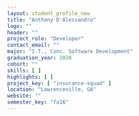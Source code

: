 ```yaml
---
layout: student_profile_new
title: "Anthony D'Alessandro"
logo: ""
header: ""
project_role: "Developer"
contact_email: ""
major: "I.T., Conc. Software Development"
graduation_year: 2020
cohort: ""
skills: [ ]
highlights: [ ]
project_key: [ "insurance-squad" ]
location: "Lawrenceville, GA"
website: ""
semester_key: "fa16"
---
```

